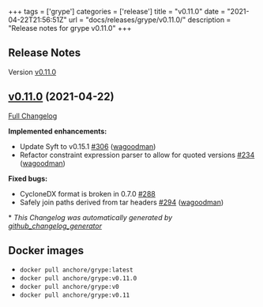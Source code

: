 +++
tags = ['grype']
categories = ['release']
title = "v0.11.0"
date = "2021-04-22T21:56:51Z"
url = "docs/releases/grype/v0.11.0/"
description = "Release notes for grype v0.11.0"
+++

## Release Notes

Version [v0.11.0](https://github.com/anchore/grype/releases/tag/v0.11.0)

## [v0.11.0](https://github.com/anchore/grype/tree/v0.11.0) (2021-04-22)

[Full Changelog](https://github.com/anchore/grype/compare/v0.10.2...v0.11.0)

**Implemented enhancements:**

- Update Syft to v0.15.1 [\#306](https://github.com/anchore/grype/pull/306) ([wagoodman](https://github.com/wagoodman))
- Refactor constraint expression parser to allow for quoted versions [\#234](https://github.com/anchore/grype/pull/234) ([wagoodman](https://github.com/wagoodman))

**Fixed bugs:**

- CycloneDX format is broken in 0.7.0 [\#288](https://github.com/anchore/grype/issues/288)
- Safely join paths derived from tar headers [\#294](https://github.com/anchore/grype/pull/294) ([wagoodman](https://github.com/wagoodman))


\* *This Changelog was automatically generated by [github_changelog_generator](https://github.com/github-changelog-generator/github-changelog-generator)*


## Docker images

- `docker pull anchore/grype:latest`
- `docker pull anchore/grype:v0.11.0`
- `docker pull anchore/grype:v0`
- `docker pull anchore/grype:v0.11`
